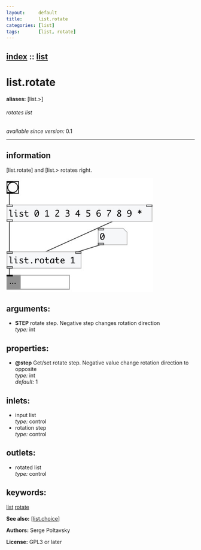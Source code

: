 ```yaml
---
layout:     default
title:      list.rotate
categories: [list]
tags:       [list, rotate]
---
```

[index](index.html) :: [list](category_list.html)
---

# list.rotate
**aliases:** [list.&gt;]


###### rotates list

*available since version:* 0.1

---


## information
[list.rotate] and [list.&gt; rotates right.


[![example](../examples/img/list.rotate.jpg)](../examples/pd/list.rotate.pd)



## arguments:

* **STEP**
rotate step. Negative step changes rotation direction<br>
_type:_ int<br>





## properties:

* **@step** 
Get/set rotate step. Negative value change rotation direction to opposite<br>
_type:_ int<br>
_default:_ 1<br>



## inlets:

* input list<br>
_type:_ control
* rotation step<br>
_type:_ control



## outlets:

* rotated list<br>
_type:_ control



## keywords:

[list](keywords/list.html)
[rotate](keywords/rotate.html)



**See also:**
[\[list.choice\]](list.choice.html)




**Authors:** Serge Poltavsky




**License:** GPL3 or later





